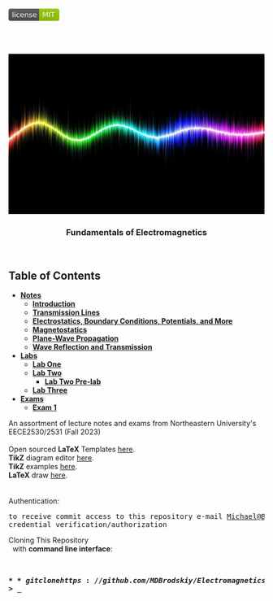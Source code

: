 <!-- PROJECT LOGO -->
<br />
<p align="left">
  <a href="https://github.com/MDBrodskiy/Electromagnetics/tree/master/LICENSE">
    <img src="images/LicenseImage.svg" alt="license" width="100" height="24"></a>
</p>
<br/>
<br/>

<!-- BACKGROUND & TITLE -->
<p align="center">
  <a href="https://github.com/MDBrodskiy/Electromagnetics">
    <img src="images/background.png" alt="background">
  </a>
  <h3 align="center">Fundamentals of Electromagnetics</h3>
<br />
</p>

<!-- TABLE OF CONTENTS -->
## Table of Contents

* [**Notes**](https://github.com/MDBrodskiy/Electromagnetics/tree/master/Notes/)
  * [**Introduction**](https://github.com/MDBrodskiy/Electromagnetics/tree/master/Notes/Section1.pdf)
  * [**Transmission Lines**](https://github.com/MDBrodskiy/Electromagnetics/tree/master/Notes/Section2.pdf)
  * [**Electrostatics, Boundary Conditions, Potentials, and More**](https://github.com/MDBrodskiy/Electromagnetics/tree/master/Notes/Section3.pdf)
  * [**Magnetostatics**](https://github.com/MDBrodskiy/Electromagnetics/tree/master/Notes/Section4.pdf)
  * [**Plane-Wave Propagation**](https://github.com/MDBrodskiy/Electromagnetics/tree/master/Notes/Section5.pdf)
  * [**Wave Reflection and Transmission**](https://github.com/MDBrodskiy/Electromagnetics/tree/master/Notes/Section6.pdf)
* [**Labs**](https://github.com/MDBrodskiy/Electromagnetics/tree/master/Labs/)
  * [**Lab One**](https://github.com/MDBrodskiy/Electromagnetics/tree/master/Labs/Lab1.pdf)
  * [**Lab Two**](https://github.com/MDBrodskiy/Electromagnetics/tree/master/Labs/Lab2.pdf)
    * [**Lab Two Pre-lab**](https://github.com/MDBrodskiy/Electromagnetics/tree/master/Labs/PreLabExp2.pdf)
  * [**Lab Three**](https://github.com/MDBrodskiy/Electromagnetics/tree/master/Labs/Lab3.pdf)
* [**Exams**](https://github.com/MDBrodskiy/Electromagnetics/tree/master/Exams/)
    * [**Exam 1**](https://github.com/MDBrodskiy/Electromagnetics/tree/master/Exams/Exam1.pdf)

<!--
  * [**Chapter 1**](#Notes/Chapter\ 1)
* [**Exams**](#Exams)
* [**Projects**](#Projects)
-->


An assortment of lecture notes and exams from Northeastern University's EECE2530/2531 (Fall 2023)
<br/> <br/> 
Open sourced **LaTeX** Templates [here](https://www.latextemplates.com/).
<br/>
**TikZ** diagram editor [here](https://www.mathcha.io/editor).
<br/>
**TikZ** examples [here](https://www.texample.net/tikz/example).
<br/>
**LaTeX** draw [here](https://www.latexdraw.com/).
<br/> <br/> <br/>
Authentication:   
    <pre>to receive commit access to this repository e-mail Michael@Brodskiy.com for credential verification/authorization</pre>

Cloning This Repository
</br>&nbsp;&nbsp;with **command line interface**:
    <pre>    
    **$** git clone https://github.com/MDBrodskiy/Electromagnetics.git    
    **$** **>**  **_**
    </pre>
